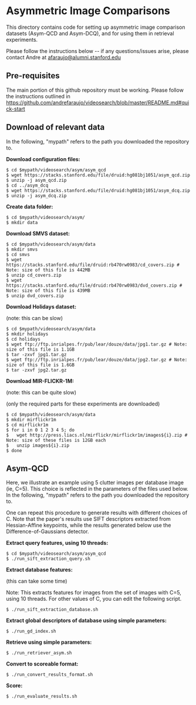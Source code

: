# Asymmetric Image Comparisons

This directory contains code for setting up asymmetric image comparison 
datasets (Asym-QCD and Asym-DCQ), and for using them in retrieval experiments.

Please follow the instructions below -- if any questions/issues arise, please contact Andre at afaraujo@alumni.stanford.edu

## Pre-requisites

The main portion of this github repository must be working.
Please follow the instructions outlined in https://github.com/andrefaraujo/videosearch/blob/master/README.md#quick-start

## Download of relevant data

In the following, "mypath" refers to the path you downloaded the repository to.

**Download configuration files:**

    $ cd $mypath/videosearch/asym/asym_qcd
    $ wget https://stacks.stanford.edu/file/druid:hg081bj1051/asym_qcd.zip
    $ unzip -j asym_qcd.zip
    $ cd ../asym_dcq
    $ wget https://stacks.stanford.edu/file/druid:hg081bj1051/asym_dcq.zip
    $ unzip -j asym_dcq.zip

**Create data folder:**

    $ cd $mypath/videosearch/asym/
    $ mkdir data

**Download SMVS dataset:**

    $ cd $mypath/videosearch/asym/data
    $ mkdir smvs
    $ cd smvs
    $ wget https://stacks.stanford.edu/file/druid:rb470rw0983/cd_covers.zip # Note: size of this file is 442MB
    $ unzip cd_covers.zip
    $ wget https://stacks.stanford.edu/file/druid:rb470rw0983/dvd_covers.zip # Note: size of this file is 439MB
    $ unzip dvd_covers.zip

**Download Holidays dataset:** 

(note: this can be slow)

    $ cd $mypath/videosearch/asym/data
    $ mkdir holidays 
    $ cd holidays
    $ wget ftp://ftp.inrialpes.fr/pub/lear/douze/data/jpg1.tar.gz # Note: size of this file is 1.1GB
    $ tar -zxvf jpg1.tar.gz
    $ wget ftp://ftp.inrialpes.fr/pub/lear/douze/data/jpg2.tar.gz # Note: size of this file is 1.6GB
    $ tar -zxvf jpg2.tar.gz

**Download MIR-FLICKR-1M:** 

(note: this can be quite slow)

(only the required parts for these experiments are downloaded)

    $ cd $mypath/videosearch/asym/data
    $ mkdir mirflickr1m
    $ cd mirflickr1m
    $ for i in 0 1 2 3 4 5; do
    $   wget http://press.liacs.nl/mirflickr/mirflickr1m/images${i}.zip # Note: size of these files is 12GB each
    $   unzip images${i}.zip
    $ done

## Asym-QCD

Here, we illustrate an example using 5 clutter images per database image (ie, C=5).
This choice is reflected in the parameters of the files used below.
In the following, "mypath" refers to the path you downloaded the repository to.

One can repeat this procedure to generate results with different choices of C.
Note that the paper's results use SIFT descriptors extracted from Hessian-Affine keypoints, while the results generated below use the Difference-of-Gaussians detector.

**Extract query features, using 10 threads:**

    $ cd $mypath/videosearch/asym/asym_qcd
    $ ./run_sift_extraction_query.sh

**Extract database features:** 

(this can take some time)

Note: This extracts features for images from the set of images with C=5, using 10 threads.
For other values of C, you can edit the following script.

    $ ./run_sift_extraction_database.sh

**Extract global descriptors of database using simple parameters:**

    $ ./run_gd_index.sh

**Retrieve using simple parameters:**

    $ ./run_retriever_asym.sh

**Convert to scoreable format:**

    $ ./run_convert_results_format.sh

**Score:**

    $ ./run_evaluate_results.sh

